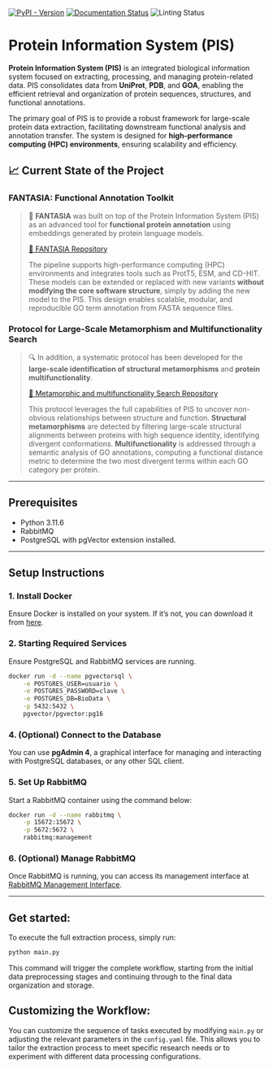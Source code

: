 [![PyPI - Version](https://img.shields.io/pypi/v/protein-metamorphisms-is)](https://pypi.org/project/protein-metamorphisms-is/)
[![Documentation Status](https://readthedocs.org/projects/protein-metamorphisms-is/badge/?version=latest)](https://protein-metamorphisms-is.readthedocs.io/en/latest/?badge=latest)
![Linting Status](https://github.com/CBBIO/protein-metamorphisms-is/actions/workflows/test-lint.yml/badge.svg?branch=main)

# **Protein Information System (PIS)**

**Protein Information System (PIS)** is an integrated biological information system focused on extracting, processing, and managing protein-related data. PIS consolidates data from **UniProt**, **PDB**, and **GOA**, enabling the efficient retrieval and organization of protein sequences, structures, and functional annotations.

The primary goal of PIS is to provide a robust framework for large-scale protein data extraction, facilitating downstream functional analysis and annotation transfer. The system is designed for **high-performance computing (HPC) environments**, ensuring scalability and efficiency.


## 📈 **Current State of the Project**

### **FANTASIA: Functional Annotation Toolkit**


> 🧠 **FANTASIA** was built on top of the Protein Information System (PIS) as an advanced tool for **functional protein annotation** using embeddings generated by protein language models.
>
> [🔗 FANTASIA Repository](https://github.com/CBBIO/FANTASIA)
>
> The pipeline supports high-performance computing (HPC) environments and integrates tools such as ProtT5, ESM, and CD-HIT. These models can be extended or replaced with new variants **without modifying the core software structure**, simply by adding the new model to the PIS. This design enables scalable, modular, and reproducible GO term annotation from FASTA sequence files.


### **Protocol for Large-Scale Metamorphism and Multifunctionality Search**

> 🔍 In addition, a systematic protocol has been developed for the **large-scale identification of structural metamorphisms** and **protein multifunctionality**.
>
> [🔗 Metamorphic and multifunctionality Search Repository](https://github.com/CBBIO/metamorphic_multifunctional_search)
> 
> This protocol leverages the full capabilities of PIS to uncover non-obvious relationships between structure and function. **Structural metamorphisms** are detected by filtering large-scale structural alignments between proteins with high sequence identity, identifying divergent conformations. **Multifunctionality** is addressed through a semantic analysis of GO annotations, computing a functional distance metric to determine the two most divergent terms within each GO category per protein.

---

## **Prerequisites**

- Python 3.11.6
- RabbitMQ
- PostgreSQL with pgVector extension installed.

---

## **Setup Instructions**

### 1. Install Docker
Ensure Docker is installed on your system. If it’s not, you can download it from [here](https://docs.docker.com/get-docker/).

### 2. Starting Required Services

Ensure PostgreSQL and RabbitMQ services are running.

```bash
docker run -d --name pgvectorsql \
    -e POSTGRES_USER=usuario \
    -e POSTGRES_PASSWORD=clave \
    -e POSTGRES_DB=BioData \
    -p 5432:5432 \
    pgvector/pgvector:pg16 

```

### 4. (Optional) Connect to the Database

You can use **pgAdmin 4**, a graphical interface for managing and interacting with PostgreSQL databases, or any other SQL client.

### 5. Set Up RabbitMQ

Start a RabbitMQ container using the command below:

```bash
docker run -d --name rabbitmq \
    -p 15672:15672 \
    -p 5672:5672 \
    rabbitmq:management
```

### 6. (Optional) Manage RabbitMQ

Once RabbitMQ is running, you can access its management interface at [RabbitMQ Management Interface](http://localhost:15672/#/queues).

---

## **Get started:**

To execute the full extraction process, simply run:

```bash
python main.py
```

This command will trigger the complete workflow, starting from the initial data preprocessing stages and continuing through to the final data organization and storage.

## **Customizing the Workflow:**

You can customize the sequence of tasks executed by modifying `main.py` or adjusting the relevant parameters in the `config.yaml` file. This allows you to tailor the extraction process to meet specific research needs or to experiment with different data processing configurations.


